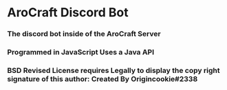 # AroCraft Discord Bot

### The discord bot inside of the AroCraft Server
### Programmed in JavaScript Uses a Java API

### BSD Revised License requires Legally to display the copy right signature of this author: Created By Origincookie#2338
